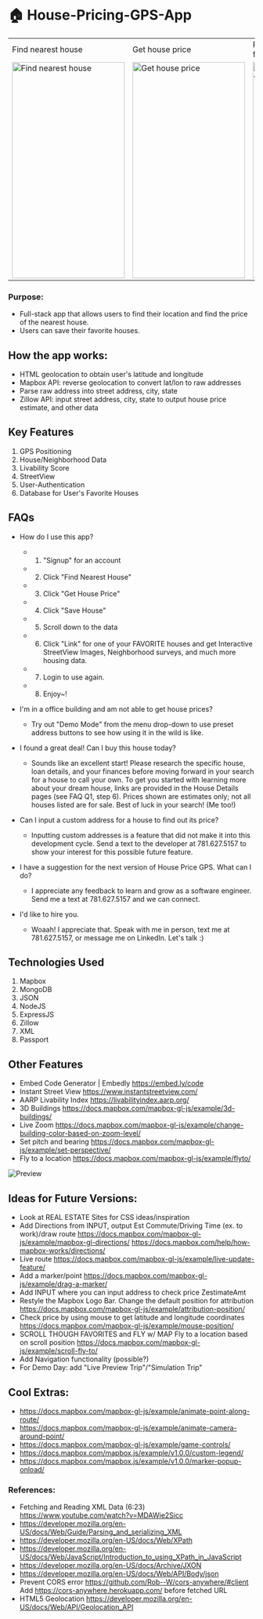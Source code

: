 # 🏠 House-Pricing-GPS-App

<table>
  <tr>
    <td>Find nearest house</td>
    <td>Get house price</td>
    <td>Research details from favorited house</td>
    <td>Desktop mode</td>
  </tr>
  <tr>
    <td><img src="public/img/gifs/mobile-housepriceGPS-2.gif" alt="Find nearest house" width=230 height=440></td>
    <td><img src="public/img/gifs/mobile-housepriceGPS-3.gif" alt="Get house price" width=230 height=440></td>
    <td><img src="public/img/gifs/mobile-housepriceGPS-4.gif" alt="Research details from favorited house" width=230 height=440></td>
    <td><img src="public/img/gifs/mobile-housepriceGPS-5.gif" alt="Desktop mode" width=230 height=440></td>
  </tr>
 </table>

### Purpose:

- Full-stack app that allows users to find their location and find the price of the nearest house.
- Users can save their favorite houses.

## How the app works:

- HTML geolocation to obtain user's latitude and longitude
- Mapbox API: reverse geolocation to convert lat/lon to raw addresses
- Parse raw address into street address, city, state
- Zillow API: input street address, city, state to output house price estimate, and other data

## Key Features

1. GPS Positioning
2. House/Neighborhood Data
3. Livability Score
4. StreetView
5. User-Authentication
6. Database for User's Favorite Houses

## FAQs

- How do I use this app?
  - 1. "Signup" for an account
  - 2. Click "Find Nearest House"
  - 3. Click "Get House Price"
  - 4. Click "Save House"
  - 5. Scroll down to the data
  - 6. Click "Link" for one of your FAVORITE houses and get Interactive StreetView Images, Neighborhood surveys, and much more housing data.
  - 7. Login to use again.
  - 8. Enjoy~!

- I'm in a office building and am not able to get house prices?
  - Try out "Demo Mode" from the menu drop-down to use preset address buttons to see how using it in the wild is like.

- I found a great deal! Can I buy this house today?
  - Sounds like an excellent start! Please research the specific house, loan details, and your finances before moving forward in your search for a house to call your own. To get you started with learning more about your dream house, links are provided in the House Details pages (see FAQ Q1, step 6). Prices shown are estimates only; not all houses listed are for sale. Best of luck in your search! (Me too!)

- Can I input a custom address for a house to find out its price?
  - Inputting custom addresses is a feature that did not make it into this development cycle. Send a text to the developer at 781.627.5157 to show your interest for this possible future feature.

- I have a suggestion for the next version of House Price GPS. What can I do?
  - I appreciate any feedback to learn and grow as a software engineer. Send me a text at 781.627.5157 and we can connect.

- I'd like to hire you.
  - Woaah! I appreciate that. Speak with me in person, text me at 781.627.5157, or message me on LinkedIn. Let's talk :)

## Technologies Used

1. Mapbox
2. MongoDB
3. JSON
4. NodeJS
5. ExpressJS
6. Zillow
7. XML
8. Passport

## Other Features
- Embed Code Generator | Embedly https://embed.ly/code
- Instant Street View https://www.instantstreetview.com/
- AARP Livability Index https://livabilityindex.aarp.org/
- 3D Buildings https://docs.mapbox.com/mapbox-gl-js/example/3d-buildings/
- Live Zoom https://docs.mapbox.com/mapbox-gl-js/example/change-building-color-based-on-zoom-level/
- Set pitch and bearing https://docs.mapbox.com/mapbox-gl-js/example/set-perspective/
- Fly to a location https://docs.mapbox.com/mapbox-gl-js/example/flyto/

![Preview](public/img/gifs/mobile-housepriceGPS-1.gif)

## Ideas for Future Versions:
- Look at REAL ESTATE Sites for CSS ideas/inspiration
- Add Directions from INPUT, output Est Commute/Driving Time (ex. to work)/draw route
  https://docs.mapbox.com/mapbox-gl-js/example/mapbox-gl-directions/
  https://docs.mapbox.com/help/how-mapbox-works/directions/
- Live route https://docs.mapbox.com/mapbox-gl-js/example/live-update-feature/
- Add a marker/point https://docs.mapbox.com/mapbox-gl-js/example/drag-a-marker/
- Add INPUT where you can input address to check price ZestimateAmt
- Restyle the Mapbox Logo Bar.
  Change the default position for attribution
  https://docs.mapbox.com/mapbox-gl-js/example/attribution-position/
- Check price by using mouse to get latitude and longitude coordinates
  https://docs.mapbox.com/mapbox-gl-js/example/mouse-position/
- SCROLL THOUGH FAVORITES and FLY w/ MAP
  Fly to a location based on scroll position
  https://docs.mapbox.com/mapbox-gl-js/example/scroll-fly-to/
- Add Navigation functionality (possible?)
- For Demo Day: add "Live Preview Trip"/"Simulation Trip"

## Cool Extras:
- https://docs.mapbox.com/mapbox-gl-js/example/animate-point-along-route/
- https://docs.mapbox.com/mapbox-gl-js/example/animate-camera-around-point/
- https://docs.mapbox.com/mapbox-gl-js/example/game-controls/
- https://docs.mapbox.com/mapbox.js/example/v1.0.0/custom-legend/
- https://docs.mapbox.com/mapbox.js/example/v1.0.0/marker-popup-onload/

### References:
- Fetching and Reading XML Data (6:23) https://www.youtube.com/watch?v=MDAWie2Sicc
- https://developer.mozilla.org/en-US/docs/Web/Guide/Parsing_and_serializing_XML
- https://developer.mozilla.org/en-US/docs/Web/XPath
- https://developer.mozilla.org/en-US/docs/Web/JavaScript/Introduction_to_using_XPath_in_JavaScript
- https://developer.mozilla.org/en-US/docs/Archive/JXON
- https://developer.mozilla.org/en-US/docs/Web/API/Body/json
- Prevent CORS error https://github.com/Rob--W/cors-anywhere/#client
  Add https://cors-anywhere.herokuapp.com/ before fetched URL
- HTML5 Geolocation https://developer.mozilla.org/en-US/docs/Web/API/Geolocation_API
